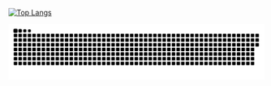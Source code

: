 

[![Top Langs](https://github-readme-stats.vercel.app/api/top-langs/?username=peaceofsense&theme=dark&show_private=true)](https://github.com/anuraghazra/github-readme-stats)


<picture>
  <source media="(prefers-color-scheme: dark)" srcset="https://raw.githubusercontent.com/peaceofsense/peaceofsense/output/github-contribution-grid-snake-dark.svg">
  <source media="(prefers-color-scheme: light)" srcset="https://raw.githubusercontent.com/peaceofsense/peaceofsense/output/github-contribution-grid-snake.svg">
  <img alt="github contribution grid snake animation" src="https://raw.githubusercontent.com/peaceofsense/peaceofsense/output/github-contribution-grid-snake.svg">
</picture>



